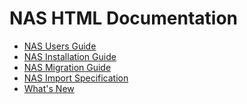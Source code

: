 # NAS HTML Documentation

- [NAS Users Guide]
- [NAS Installation Guide]
- [NAS Migration Guide]
- [NAS Import Specification]
- [What's New]


[NAS Users Guide]: files/%NAS_VERSION%/html-nas-guide/nas-guide.html
[NAS Installation Guide]: files/%NAS_VERSION%/html-nas-installation-guide/nas-installation-guide.html
[NAS Migration Guide]: files/%NAS_VERSION%/html-nas-migration-guide/nas-migration-guide.html
[NAS Import Specification]: files/%NAS_VERSION%/html-nas-specification-inventory-import/nas-specification-inventory-import.html
[What's New]: files/%NAS_VERSION%/whats_new.html
